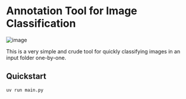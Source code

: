 # Annotation Tool for Image Classification

![image](https://github.com/user-attachments/assets/2a1a94e9-99cf-464a-afaa-53ee99700332)

This is a very simple and crude tool for quickly classifying images in an input folder one-by-one.

## Quickstart

`uv run main.py`
